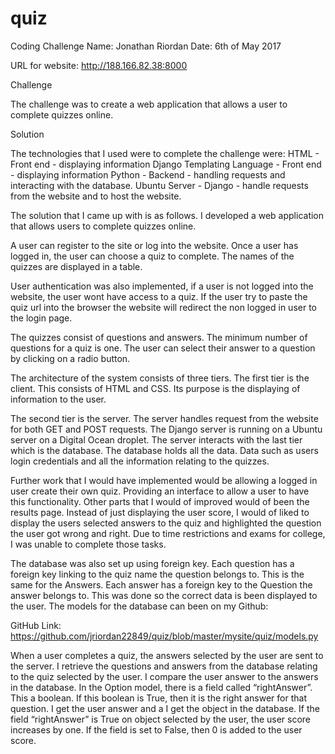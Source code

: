 # quiz
Coding Challenge
Name: Jonathan Riordan
Date: 6th of May 2017

URL for website: http://188.166.82.38:8000

Challenge

The challenge was to create a web application that allows a user to complete quizzes online.

Solution

The technologies that I used were to complete the challenge were:
HTML - Front end - displaying information
Django Templating Language - Front end - displaying information
Python - Backend - handling requests and interacting with the database.
Ubuntu Server - Django - handle requests from the website and to host the website.

The solution that I came up with is as follows. I developed a web application that allows users to complete quizzes online. 

A user can register to the site or log into the website. Once a user has logged in, the user can choose a quiz to complete. The names of the quizzes are displayed in a table.

User authentication was also implemented, if a user is not logged into the website, the user wont have access to a quiz. If the user try to paste the quiz url into the browser the website will redirect the non logged in user to the login page.

The quizzes consist of questions and answers. The minimum number of questions for a quiz is one. The user can select their answer to a question by clicking on a radio button.

The architecture of the system consists of three tiers. The first tier is the client. This consists of HTML and CSS. Its purpose is the displaying of information to the user. 

The second tier is the server. The server handles request from the website for both GET and POST requests.  The Django server is running on a Ubuntu server on a Digital Ocean droplet. The server interacts with the last tier which is the database. The database holds all the data. Data such as users login credentials and all the information relating to the quizzes.

Further work that I would have implemented would be allowing a logged in user create their own quiz. Providing an interface to allow a user to have this functionality. Other parts that I would of improved would of been the results page. Instead of just displaying the user score, I would of liked to display the users selected answers to the quiz and highlighted the question the user got wrong and right. Due to time restrictions and exams for college, I was unable to complete those tasks. 

The database was also set up using foreign key. Each question has a foreign key linking to the quiz name the question belongs to. This is the same for the Answers. Each answer has a foreign key to the Question the answer belongs to. This was done so the correct data is been displayed to the user. The models for the database can been on my Github:

GitHub Link: https://github.com/jriordan22849/quiz/blob/master/mysite/quiz/models.py

When a user completes a quiz, the answers selected by the user are sent to the server. I retrieve the questions and answers from the database relating to the quiz selected by the user. I compare the user answer to the answers in the database. In the Option model, there is a field called “rightAnswer”. This a boolean. If this boolean is True, then it is the right answer for that question. I get the user answer and a I get the object in the database. If the field “rightAnswer” is True on  object selected by the user, the user score increases by one. If the field is set to False, then 0 is added to the user score. 
